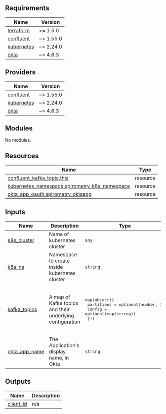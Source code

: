 ## Requirements

| Name | Version |
|------|---------|
| <a name="requirement_terraform"></a> [terraform](#requirement\_terraform) | >= 1.5.0 |
| <a name="requirement_confluent"></a> [confluent](#requirement\_confluent) | ~> 1.55.0 |
| <a name="requirement_kubernetes"></a> [kubernetes](#requirement\_kubernetes) | ~> 2.24.0 |
| <a name="requirement_okta"></a> [okta](#requirement\_okta) | ~> 4.6.3 |

## Providers

| Name | Version |
|------|---------|
| <a name="provider_confluent"></a> [confluent](#provider\_confluent) | ~> 1.55.0 |
| <a name="provider_kubernetes"></a> [kubernetes](#provider\_kubernetes) | ~> 2.24.0 |
| <a name="provider_okta"></a> [okta](#provider\_okta) | ~> 4.6.3 |

## Modules

No modules.

## Resources

| Name | Type |
|------|------|
| [confluent_kafka_topic.this](https://registry.terraform.io/providers/confluentinc/confluent/latest/docs/resources/kafka_topic) | resource |
| [kubernetes_namespace.spirometry_k8s_namespace](https://registry.terraform.io/providers/hashicorp/kubernetes/latest/docs/resources/namespace) | resource |
| [okta_app_oauth.spirometry_oktaapp](https://registry.terraform.io/providers/okta/okta/latest/docs/resources/app_oauth) | resource |

## Inputs

| Name | Description | Type | Default | Required |
|------|-------------|------|---------|:--------:|
| <a name="input_k8s_cluster"></a> [k8s\_cluster](#input\_k8s\_cluster) | Name of kubernetes cluster | `any` | n/a | yes |
| <a name="input_k8s_ns"></a> [k8s\_ns](#input\_k8s\_ns) | Namespace to create inside kubernetes cluster | `string` | `"spirometry"` | no |
| <a name="input_kafka_topics"></a> [kafka\_topics](#input\_kafka\_topics) | A map of Kafka topics and their underlying configuration | <pre>map(object({<br>    partitions = optional(number, 3)<br>    config     = optional(map(string))<br>  }))</pre> | <pre>{<br>  "spirometry_result": {<br>    "partitions": 3<br>  },<br>  "spirometry_status": {<br>    "partitions": 3<br>  }<br>}</pre> | no |
| <a name="input_okta_app_name"></a> [okta\_app\_name](#input\_okta\_app\_name) | The Application's display name, in Okta | `string` | n/a | yes |

## Outputs

| Name | Description |
|------|-------------|
| <a name="output_client_id"></a> [client\_id](#output\_client\_id) | n/a |

